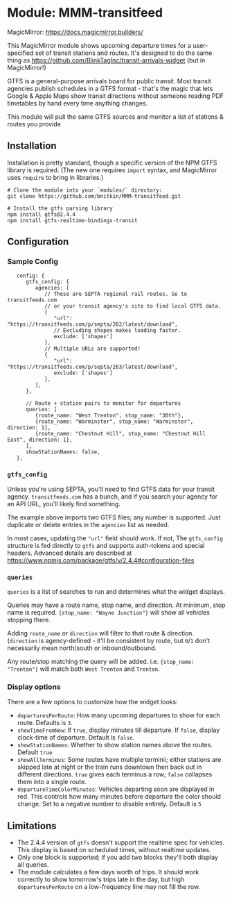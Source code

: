 # Module: MMM-transitfeed

MagicMirror: https://docs.magicmirror.builders/

This MagicMirror module shows upcoming departure times for a user-specified
set of transit stations and routes. It's designed to do the same thing as
https://github.com/BlinkTagInc/transit-arrivals-widget (but in MagicMirror!)

GTFS is a general-purpose arrivals board for public transit.
Most transit agencies publish schedules in a GTFS format - that's
the magic that lets Google & Apple Maps show transit directions without
someone reading PDF timetables by hand every time anything changes.

This module will pull the same GTFS sources and monitor a list of
stations & routes you provide


## Installation

Installation is pretty standard, though a specific version of the NPM GTFS library
is required. (The new one requires `import` syntax, and MagicMirror uses `require`
to bring in libraries.)

```
# Clone the module into your `modules/` directory:
git clone https://github.com/bnitkin/MMM-transitfeed.git

# Install the gtfs parsing library
npm install gtfs@2.4.4
npm install gtfs-realtime-bindings-transit
```

## Configuration

### Sample Config
```
   config: {
      gtfs_config: {
         agencies: [
            // These are SEPTA regional rail routes. Go to transitfeeds.com
            // or your transit agency's site to find local GTFS data.
            {
               "url": "https://transitfeeds.com/p/septa/262/latest/download",
               // Excluding shapes makes loading faster.
               exclude: ['shapes']
            },
            // Multiple URLs are supported!
            {
               "url": "https://transitfeeds.com/p/septa/263/latest/download",
               exclude: ['shapes']
            },
         ],
      },

      // Route + station pairs to monitor for departures
      queries: [
         {route_name: "West Trenton", stop_name: "30th"},
         {route_name: "Warminster", stop_name: "Warminster", direction: 1},
         {route_name: "Chestnut Hill", stop_name: "Chestnut Hill East", direction: 1},
      ],
      showStationNames: false,
   },
```

### `gtfs_config`
 Unless you're using SEPTA, you'll need to find GTFS
data for your transit agency. `transitfeeds.com` has a bunch, and if you
search your agency for an API URL, you'll likely find something.

The example above imports two GTFS files; any number is supported. Just duplicate or
delete entries in the `agencies` list as needed.

In most cases, updating the `"url"` field should work. If not, The `gtfs_config`
structure is fed directly to `gtfs` and supports auth-tokens and special headers.
Advanced details are described at
https://www.npmjs.com/package/gtfs/v/2.4.4#configuration-files

### `queries`
`queries` is a list of searches to run and determines what the widget displays.

Queries may have a route name, stop name, and direction. At minimum, stop name
is required. `{stop_name: "Wayne Junction"}` will show all vehicles stopping there.

Adding `route_name` or `direction` will filter to that route & direction.
(`direction` is agency-defined - it'll be consistent by route, but `0`/`1`
don't necessarily mean north/south or inbound/outbound.

Any route/stop matching the query will be added. i.e. `{stop_name: "Trenton"}`
will match both `West Trenton` and `Trenton`.

### Display options
There are a few options to customize how the widget looks:

 - `departuresPerRoute`: How many upcoming departures to show for each route.
   Defaults is `3`.
 - `showTimeFromNow`: If `true`, display minutes till departure. If `false`, display
   clock-time of departure. Default is `false`.
 - `showStationNames`: Whether to show station names above the routes. Default `true`
 - `showAllTerminus`: Some routes have multiple terminii; either stations are skipped
   late at night or the train runs downtown then back out in different directions.
   `true` gives each terminus a row; `false` collapses them into a single route.
 - `departureTimeColorMinutes`: Vehicles departing soon are displayed in red. This
   controls how many minutes before departure the color should change. Set to a negative
   number to disable entirely. Default is `5`

## Limitations
 - The 2.4.4 version of `gtfs` doesn't support the realtime spec for vehicles.
   This display is based on scheduled times, without realtime updates.
 - Only one block is supported; if you add two blocks they'll both display all queries.
 - The module calculates a few days worth of trips. It should work correctly to show
   tomorrow's trips late in the day, but high `departuresPerRoute` on a low-frequency
   line may not fill the row.

